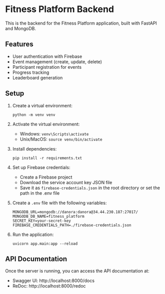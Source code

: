 # Fitness Platform Backend

This is the backend for the Fitness Platform application, built with FastAPI and MongoDB.

## Features

- User authentication with Firebase
- Event management (create, update, delete)
- Participant registration for events
- Progress tracking
- Leaderboard generation

## Setup

1. Create a virtual environment:
   ```
   python -m venv venv
   ```

2. Activate the virtual environment:
   - Windows: `venv\Scripts\activate`
   - Unix/MacOS: `source venv/bin/activate`

3. Install dependencies:
   ```
   pip install -r requirements.txt
   ```

4. Set up Firebase credentials:
   - Create a Firebase project
   - Download the service account key JSON file
   - Save it as `firebase-credentials.json` in the root directory or set the path in the .env file

5. Create a `.env` file with the following variables:
   ```
   MONGODB_URL=mongodb://danora:danora@34.44.230.187:27017/
   MONGODB_DB_NAME=fitness_platform
   SECRET_KEY=your-secret-key
   FIREBASE_CREDENTIALS_PATH=./firebase-credentials.json
   ```

6. Run the application:
   ```
   uvicorn app.main:app --reload
   ```

## API Documentation

Once the server is running, you can access the API documentation at:
- Swagger UI: http://localhost:8000/docs
- ReDoc: http://localhost:8000/redoc 